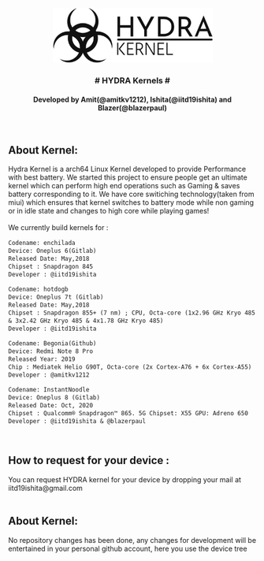 <b>
<div id="header" align="center">
<img src="https://github.com/IshitaC20/IshitaC20/blob/main/LOGOO.png?raw=true" width="325"#/>
<h3># HYDRA Kernels #</h3>
<h4>Developed by Amit(@amitkv1212), Ishita(@iitd19ishita) and Blazer(@blazerpaul)</h4> 
</div>
</b>
<br>
<h2> About Kernel:</h2>
Hydra Kernel is a arch64 Linux Kernel developed to provide Performance with best battery.
We started this project to ensure people get an ultimate kernel which can perform high end operations such as Gaming & saves battery corresponding to it.
We have core switiching technology(taken from miui) which ensures that kernel switches to battery mode while non gaming or in idle state and changes to high core while playing games!
<br>
<br>We currently build kernels for :

```
Codename: enchilada
Device: Oneplus 6(Gitlab)
Released Date: May,2018
Chipset : Snapdragon 845
Developer : @iitd19ishita
```
```
Codename: hotdogb
Device: Oneplus 7t (Gitlab)
Released Date: May,2018
Chipset : Snapdragon 855+ (7 nm) ; CPU, Octa-core (1x2.96 GHz Kryo 485 & 3x2.42 GHz Kryo 485 & 4x1.78 GHz Kryo 485) 
Developer : @iitd19ishita
```
```
Codename: Begonia(Github)
Device: Redmi Note 8 Pro
Released Year: 2019
Chip : Mediatek Helio G90T, Octa-core (2x Cortex-A76 + 6x Cortex-A55)
Developer : @amitkv1212
```
```
Codename: InstantNoodle
Device: Oneplus 8 (Gitlab)
Released Date: Oct, 2020
Chipset : Qualcomm® Snapdragon™ 865. 5G Chipset: X55 GPU: Adreno 650
Developer : @iitd19ishita & @blazerpaul
```
<br>
<h2> How to request for your device :</h2>
You can request HYDRA kernel for your device by dropping your mail at iitd19ishita@gmail.com <br>

<br>
<h2> About Kernel:</h2>No repository changes has been done, any changes for development will be entertained in your personal github account, here you use the device tree 
<br>
